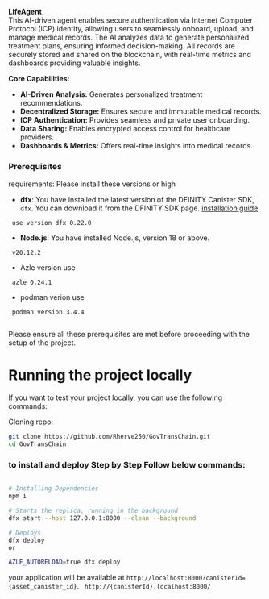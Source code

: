 **LifeAgent**  
This AI-driven agent enables secure authentication via Internet Computer Protocol (ICP) identity, allowing users to seamlessly onboard, upload, and manage medical records. The AI analyzes data to generate personalized treatment plans, ensuring informed decision-making. All records are securely stored and shared on the blockchain, with real-time metrics and dashboards providing valuable insights.  

**Core Capabilities:**  
- **AI-Driven Analysis:** Generates personalized treatment recommendations.  
- **Decentralized Storage:** Ensures secure and immutable medical records.  
- **ICP Authentication:** Provides seamless and private user onboarding.  
- **Data Sharing:** Enables encrypted access control for healthcare providers.  
- **Dashboards & Metrics:** Offers real-time insights into medical records.  




### Prerequisites

requirements: Please install these versions or high

- **dfx**: You have installed the latest version of the DFINITY Canister SDK, `dfx`. You can download it from the DFINITY SDK page. [installation guide](https://demergent-labs.github.io/azle/get_started.html#installation)

 ```
  use version dfx 0.22.0
 ```
- **Node.js**: You have installed Node.js, version 18 or above.
```
 v20.12.2

```
- Azle version use 
 ```
  azle 0.24.1
 ```

 - podman verion use

 ```
  podman version 3.4.4
  
 ```
Please ensure all these prerequisites are met before proceeding with the setup of the project.

# Running the project locally

If you want to test your project locally, you can use the following commands:

Cloning repo:

```bash
git clone https://github.com/Rherve250/GovTransChain.git
cd GovTransChain
```


### to install and deploy Step by Step Follow below commands:

```bash

# Installing Dependencies
npm i

# Starts the replica, running in the background
dfx start --host 127.0.0.1:8000 --clean --background

# Deploys
dfx deploy
or

AZLE_AUTORELOAD=true dfx deploy
```

your application will be available at `http://localhost:8000?canisterId={asset_canister_id}`.
` http://{canisterId}.localhost:8000/`